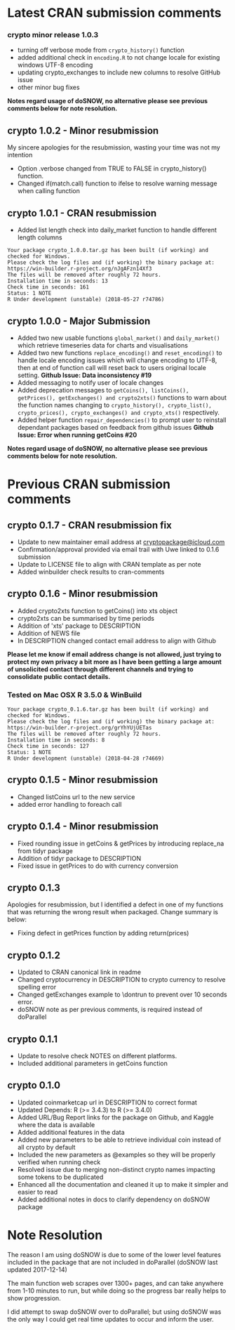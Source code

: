 # Latest CRAN submission comments

### crypto minor release 1.0.3
- turning off verbose mode from `crypto_history()` function
- added additional check in `encoding.R` to not change locale for existing windows UTF-8 encoding
- updating crypto_exchanges to include new columns to resolve GitHub issue
- other minor bug fixes

**Notes regard usage of doSNOW, no alternative please see previous comments below for note resolution.**

## crypto 1.0.2 - Minor resubmission
My sincere apologies for the resubmission, wasting your time was not my intention
- Option .verbose changed from TRUE to FALSE in crypto_history() function.
- Changed if(match.call) function to ifelse to resolve warning message when calling function

## crypto 1.0.1 - CRAN resubmission
- Added list length check into daily_market function to handle different length columns


```
Your package crypto_1.0.0.tar.gz has been built (if working) and checked for Windows.
Please check the log files and (if working) the binary package at:
https://win-builder.r-project.org/nJgAFzn14Xf3
The files will be removed after roughly 72 hours.
Installation time in seconds: 13
Check time in seconds: 161
Status: 1 NOTE
R Under development (unstable) (2018-05-27 r74786)
```

## crypto 1.0.0 - Major Submission
- Added two new usable functions `global_market()` and `daily_market()` which retrieve timeseries data for charts and visualisations
- Added two new functions `replace_encoding()` and `reset_encoding()` to handle locale encoding issues which will change encoding to UTF-8, then at end of function call will reset back to users original locale setting. **Github Issue: Data inconsistency #19**
- Added messaging to notify user of locale changes
- Added deprecation messages to `getCoins(), listCoins(), getPrices(), getExchanges() and crypto2xts()` functions to warn about the function names changing to `crypto_history(), crypto_list(), crypto_prices(), crypto_exchanges() and crypto_xts()` respectively.
- Added helper function `repair_dependencies()` to prompt user to reinstall dependant packages based on feedback from github issues **Github Issue: Error when running getCoins #20**

**Notes regard usage of doSNOW, no alternative please see previous comments below for note resolution.**

# Previous CRAN submission comments

## crypto 0.1.7 - CRAN resubmission fix
- Update to new maintainer email address at cryptopackage@icloud.com
- Confirmation/approval provided via email trail with Uwe linked to 0.1.6 submission
- Update to LICENSE file to align with CRAN template as per note
- Added winbuilder check results to cran-comments

## crypto 0.1.6 - Minor resubmission

- Added crypto2xts function to getCoins() into xts object
- crypto2xts can be summarised by time periods
- Addition of 'xts' package to DESCRIPTION
- Addition of NEWS file
- In DESCRIPTION changed contact email address to align with Github

**Please let me know if email address change is not allowed, just trying to protect my own privacy a bit more as I have been getting a large amount of unsolicited contact through different channels and trying to consolidate public contact details.**

### Tested on Mac OSX R 3.5.0 & WinBuild

```
Your package crypto_0.1.6.tar.gz has been built (if working) and checked for Windows.
Please check the log files and (if working) the binary package at:
https://win-builder.r-project.org/grYhYUjUETas
The files will be removed after roughly 72 hours.
Installation time in seconds: 8
Check time in seconds: 127
Status: 1 NOTE
R Under development (unstable) (2018-04-28 r74669)
```
## crypto 0.1.5 - Minor resubmission

- Changed listCoins url to the new service
- added error handling to foreach call

## crypto 0.1.4 - Minor resubmission

- Fixed rounding issue in getCoins & getPrices by introducing replace_na from tidyr package
- Addition of tidyr package to DESCRIPTION
- Fixed issue in getPrices to do with currency conversion

## crypto 0.1.3 

Apologies for resubmission, but I identified a defect in one of my functions that was returning the wrong result when packaged. Change summary is below:

- Fixing defect in getPrices function by adding return(prices)

## crypto 0.1.2

- Updated to CRAN canonical link in readme
- Changed cryptocurrency in DESCRIPTION to crypto currency to resolve spelling error
- Changed getExchanges example to \dontrun to prevent over 10 seconds error.
- doSNOW note as per previous comments, is required instead of doParallel

## crypto 0.1.1

- Update to resolve check NOTES on different platforms.
- Included additional parameters in getCoins function

## crypto 0.1.0

- Updated coinmarketcap url in DESCRIPTION to correct format
- Updated Depends: R (>= 3.4.3) to R (>= 3.4.0)
- Added URL/Bug Report links for the package on Github, and Kaggle where the data is available
- Added additional features in the data
- Added new parameters to be able to retrieve individual coin instead of all crypto by default
- Included the new parameters as @examples so they will be properly verified when running check
- Resolved issue due to merging non-distinct crypto names impacting some tokens to be duplicated
- Enhanced all the documentation and cleaned it up to make it simpler and easier to read
- Added additional notes in docs to clarify dependency on doSNOW package

# Note Resolution

The reason I am using doSNOW is due to some of the lower level features included in the package that are not included in doParallel (doSNOW last updated 2017-12-14)

The main function web scrapes over 1300+ pages, and can take anywhere from 1-10 minutes to run, but while doing so the progress bar really helps to show progression.

I did attempt to swap doSNOW over to doParallel; but using doSNOW was the only way I could get real time updates to occur and inform the user.
